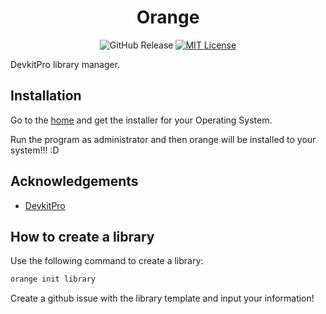 

<center>

# Orange

![GitHub Release](https://img.shields.io/github/v/release/orange-3ds/orange) [![MIT License](https://img.shields.io/badge/License-MIT-green.svg)](https://choosealicense.com/licenses/mit/) 

</center>

DevkitPro library manager.




## Installation

Go to the [home](https://orange.collinsoftware.dev/) and get the installer for your Operating System.

Run the program as administrator and then orange will be installed to your system!!! :D

## Acknowledgements

 - [DevkitPro](https://github.com/devkitpro)

## How to create a library

Use the following command to create a library:
```bash
orange init library
```

Create a github issue with the library template and input your information!


